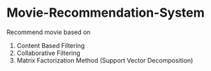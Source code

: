 # Movie-Recommendation-System
Recommend movie based on
1. Content Based Filtering
2. Collaborative Filtering
3. Matrix Factorization Method (Support Vector Decomposition)
